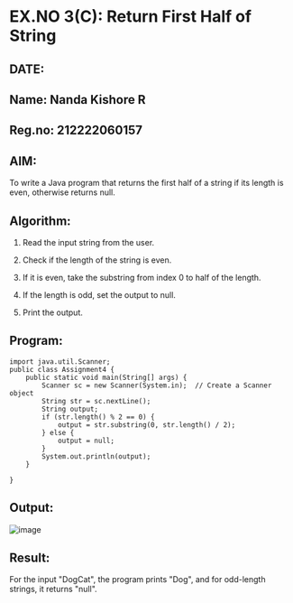 # EX.NO 3(C): Return First Half of String

## DATE:
## Name: Nanda Kishore R
## Reg.no: 212222060157

## AIM:
To write a Java program that returns the first half of a string if its length is even, otherwise returns null.

## Algorithm:

1. Read the input string from the user.

2. Check if the length of the string is even.

3. If it is even, take the substring from index 0 to half of the length.

4. If the length is odd, set the output to null.

5. Print the output.



## Program:

```
import java.util.Scanner;
public class Assignment4 {
	public static void main(String[] args) {
		Scanner sc = new Scanner(System.in);  // Create a Scanner object
        String str = sc.nextLine();
		String output;
		if (str.length() % 2 == 0) {
			output = str.substring(0, str.length() / 2);
		} else {
			output = null;
		}
		System.out.println(output);
	}

}
```

## Output:
![image](https://github.com/user-attachments/assets/34d060a9-88bf-4bd9-a0ac-69ac622943a8)


## Result:
For the input "DogCat", the program prints "Dog", and for odd-length strings, it returns "null".
